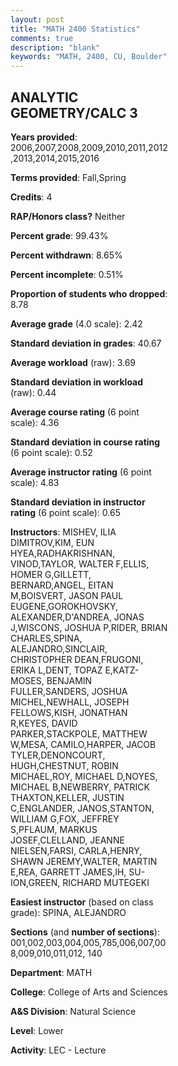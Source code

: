 ```yaml
---
layout: post
title: "MATH 2400 Statistics"
comments: true
description: "blank"
keywords: "MATH, 2400, CU, Boulder"
--- 
```

<head>
<script src="https://ajax.googleapis.com/ajax/libs/jquery/2.1.3/jquery.min.js"></script>
<script src="https://dl.dropboxusercontent.com/s/pc42nxpaw1ea4o9/highcharts.js?dl=0"></script>
<!-- <script src="../assets/js/highcharts.js"></script> -->
<style type="text/css">@font-face {
	font-family: "Bebas Neue";
	src: url(https://www.filehosting.org/file/details/544349/BebasNeue%20Regular.otf) format("opentype");
	}
	h1.Bebas { 
		font-family: "Bebas Neue", Verdana, Tahoma;
	}
</style>
</head>
<body>
	<div id="container" style="float: right; width: 45%; height: 88%; margin-left: 2.5%; margin-right: 2.5%;"></div>
	<script language="JavaScript">
		$(document).ready(function() {
		var chart = {type: 'column'};
		var title = {text: 'Grade Distribution'};
		var xAxis = {categories: ['A','B','C','D','F'],crosshair: true};
		var yAxis = {min: 0,title: {text: 'Percentage'}};
		var tooltip = {headerFormat: '<center><b><span style="font-size:20px">{point.key}</span></b></center>',
		               pointFormat: '<td style="padding:0"><b>{point.y:.1f}%</b></td>',
		               footerFormat: '</table>',shared: true,useHTML: true};
		var plotOptions = {column: {pointPadding: 0.0,borderWidth: 0}};  
		var credits = {enabled: false};var series= [{name: 'Percent',data: [23.37,30.41,25.26,9.34,11.62,]}];
		var json = {};
		json.chart = chart;
		json.title = title;
		json.tooltip = tooltip;
		json.xAxis = xAxis;
		json.yAxis = yAxis;  
		json.series = series;
		json.plotOptions = plotOptions;  
		json.credits = credits;
		$('#container').highcharts(json);
	});
	</script>
</body>
			   
## ANALYTIC GEOMETRY/CALC 3

**Years provided**: 2006,2007,2008,2009,2010,2011,2012,2013,2014,2015,2016

**Terms provided**: Fall,Spring

**Credits**: 4

**RAP/Honors class?** Neither

**Percent grade**: 99.43%

**Percent withdrawn**: 8.65%

**Percent incomplete**: 0.51%

**Proportion of students who dropped**: 8.78

**Average grade** (4.0 scale): 2.42

**Standard deviation in grades**: 40.67

**Average workload** (raw): 3.69

**Standard deviation in workload** (raw): 0.44

**Average course rating** (6 point scale): 4.36

**Standard deviation in course rating** (6 point scale): 0.52

**Average instructor rating** (6 point scale): 4.83

**Standard deviation in instructor rating** (6 point scale): 0.65

**Instructors**: MISHEV, ILIA DIMITROV,KIM, EUN HYEA,RADHAKRISHNAN, VINOD,TAYLOR, WALTER F,ELLIS, HOMER G,GILLETT, BERNARD,ANGEL, EITAN M,BOISVERT, JASON PAUL EUGENE,GOROKHOVSKY, ALEXANDER,D'ANDREA, JONAS J,WISCONS, JOSHUA P,RIDER, BRIAN CHARLES,SPINA, ALEJANDRO,SINCLAIR, CHRISTOPHER DEAN,FRUGONI, ERIKA L,DENT, TOPAZ E,KATZ-MOSES, BENJAMIN FULLER,SANDERS, JOSHUA MICHEL,NEWHALL, JOSEPH FELLOWS,KISH, JONATHAN R,KEYES, DAVID PARKER,STACKPOLE, MATTHEW W,MESA, CAMILO,HARPER, JACOB TYLER,DENONCOURT, HUGH,CHESTNUT, ROBIN MICHAEL,ROY, MICHAEL D,NOYES, MICHAEL B,NEWBERRY, PATRICK THAXTON,KELLER, JUSTIN C,ENGLANDER, JANOS,STANTON, WILLIAM G,FOX, JEFFREY S,PFLAUM, MARKUS JOSEF,CLELLAND, JEANNE NIELSEN,FARSI, CARLA,HENRY, SHAWN JEREMY,WALTER, MARTIN E,REA, GARRETT JAMES,IH, SU-ION,GREEN, RICHARD MUTEGEKI

**Easiest instructor** (based on class grade): SPINA, ALEJANDRO

**Sections** (and **number of sections**): 001,002,003,004,005,785,006,007,008,009,010,011,012, 140

**Department**: MATH

**College**: College of Arts and Sciences

**A&S Division**: Natural Science

**Level**: Lower

**Activity**: LEC - Lecture